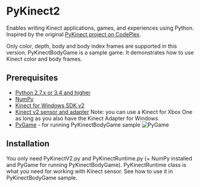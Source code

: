 # PyKinect2

Enables writing Kinect applications, games, and experiences using Python.  Inspired by the original [PyKinect project on CodePlex](http://pytools.codeplex.com/wikipage?title=PyKinect).

Only color, depth, body and body index frames are supported in this version. 
PyKinectBodyGame is a sample game. It demonstrates how to use Kinect color and body frames.

## Prerequisites
* [Python 2.7.x or 3.4 and higher](https://www.python.org/)  
* [NumPy](http://www.numpy.org/) 
* [Kinect for Windows SDK v2](http://aka.ms/k4wv2sdk)
* [Kinect v2 sensor and adapter](http://aka.ms/k4wv2purchase) Note:  you can use a Kinect for Xbox One as long as you also have the Kinect Adapter for Windows
* [PyGame](http://www.pygame.org) - for running PyKinectBodyGame sample 
  ![PyGame](https://monosnap.com/file/84MCsZtixLWThYzqWUMt68YphxTqn5.png)

## Installation
You only need PyKinectV2.py and PyKinectRuntime.py (+ NumPy installed and PyGame for running PyKinectBodyGame). PyKinectRuntime class is what you need for working with Kinect sensor. See how to use it in PyKinectBodyGame sample.
